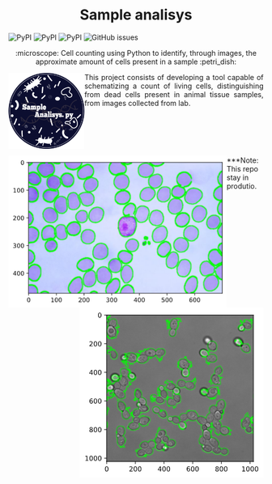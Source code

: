 <h1 align="center">  Sample analisys <!-– Cell Count--> </h1>


<img alt="PyPI" src="https://img.shields.io/pypi/v/numpy?label=Numpy&logo=Numpy&style=flat-square"> <img alt="PyPI" src="https://img.shields.io/pypi/v/opencv-python?label=OpenCV&logo=opencv&style=flat-square"> <img alt="PyPI" src="https://img.shields.io/pypi/v/matplotlib?label=Matplotlib&logo=Matplotlib&style=flat-square"> <img alt="GitHub issues" src="https://img.shields.io/github/issues/horberlan/Cell-count?style=flat-square">



<p align="center"> :microscope: Cell counting using Python to identify, through images, the approximate amount of cells present in a sample :petri_dish: </p>

 <p align="justify"><img src="img/recurso.png" height="150px" align="left"> This project consists of developing a tool capable of schematizing a count of living cells, distinguishing from dead cells present in animal tissue samples, from images collected from lab.</p>
 


<br><br><br><br>
<p>
<img align="left" src="img/exemplo2.png" height="300px"><img align="right" src="img/exemplo.png">
</p>


***Note: This repo stay in produtio.
